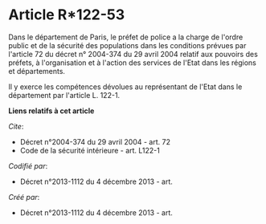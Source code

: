 # Article R*122-53 

Dans le département de Paris, le préfet de police a la charge de l'ordre public et de la sécurité des populations dans les
conditions prévues par l'article 72 du décret n° 2004-374 du 29 avril 2004 relatif aux pouvoirs des préfets, à l'organisation
et à l'action des services de l'Etat dans les régions et départements. 

Il y exerce les compétences dévolues au représentant de l'Etat dans le département par l'article L. 122-1.

**Liens relatifs à cet article**

_Cite_:

  - Décret n°2004-374 du 29 avril 2004 - art. 72
  - Code de la sécurité intérieure - art. L122-1

_Codifié par_:

  - Décret n°2013-1112 du 4 décembre 2013 - art.

_Créé par_:

  - Décret n°2013-1112 du 4 décembre 2013 - art.
